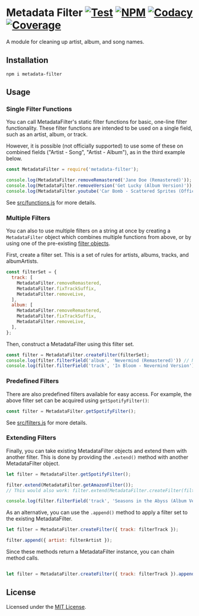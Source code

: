 # Metadata Filter [![Test][WorkflowBadge]][Workflow] [![NPM][NpmBadge]][Npm] [![Codacy][CodacyBadge]][Codacy] [![Coverage][CodacyCovBadge]][Codacy]

A module for cleaning up artist, album, and song names.

## Installation
```
npm i metadata-filter
```

## Usage

### Single Filter Functions
You can call MetadataFilter's static filter functions for basic, one-line filter
functionality. These filter functions are intended to be used on a single field,
such as an artist, album, or track.

However, it is possible (not officially supported) to use some of these on
combined fields ("Artist - Song", "Artist - Album"), as in the third example below.

```javascript
const MetadataFilter = require('metadata-filter');

console.log(MetadataFilter.removeRemastered('Jane Doe (Remastered)')); // Jane Doe
console.log(MetadataFilter.removeVersion('Get Lucky (Album Version)')); // Get Lucky
console.log(MetadataFilter.youtube('Car Bomb - Scattered Sprites (Official Music Video)')); // Car Bomb - Scattered Sprites
```

See [src/functions.js](src/functions.js) for more details.

### Multiple Filters
You can also to use multiple filters on a string at once by creating a
`MetadataFilter` object which combines multiple functions from above,
or by using one of the pre-existing [filter objects](#predefined-filters).

First, create a filter set. This is a set of rules for artists, albums, tracks,
and albumArtists.

```javascript
const filterSet = {
  track: [
    MetadataFilter.removeRemastered,
    MetadataFilter.fixTrackSuffix,
    MetadataFilter.removeLive,
  ],
  album: [
    MetadataFilter.removeRemastered,
    MetadataFilter.fixTrackSuffix,
    MetadataFilter.removeLive,
  ],
};
```

Then, construct a MetadataFilter using this filter set.
```javascript
const filter = MetadataFilter.createFilter(filterSet);
console.log(filter.filterField('album', 'Nevermind (Remastered)')) // Nevermind
console.log(filter.filterField('track', 'In Bloom - Nevermind Version')) // In Bloom
```

### Predefined Filters
There are also predefined filters available for easy access. For example,
the above filter set can be acquired using `getSpotifyFilter()`:

```javascript
const filter = MetadataFilter.getSpotifyFilter();
```

See [src/filters.js](src/filters.js) for more details.

### Extending Filters
Finally, you can take existing MetadataFilter objects and extend them with another filter.
This is done by providing the `.extend()` method with another MetadataFilter object.

```javascript
let filter = MetadataFilter.getSpotifyFilter();

filter.extend(MetadataFilter.getAmazonFilter());
// This would also work: filter.extend(MetadataFilter.createFilter(filterSet));

console.log(filter.filterField('track', 'Seasons in the Abyss (Album Version)')); // Seasons in the Abyss
```

As an alternative, you can use the `.append()` method to apply a filter set to
the existing MetadataFilter.
```javascript
let filter = MetadataFilter.createFilter({ track: filterTrack });

filter.append({ artist: filterArtist });
```

Since these methods return a MetadataFilter instance, you can chain method calls.
```javascript

let filter = MetadataFilter.createFilter({ track: filterTrack }).append({ artist: filterArtist });
```

## License
Licensed under the [MIT License](LICENSE.md).

<!-- Badges -->
[WorkflowBadge]: https://github.com/web-scrobbler/metadata-filter/workflows/Test/badge.svg
[NpmBadge]: https://img.shields.io/npm/v/metadata-filter
[CodacyBadge]: https://api.codacy.com/project/badge/Grade/100b50dc21664ce6bc591c28b73d6892
[CodacyCovBadge]: https://api.codacy.com/project/badge/Coverage/100b50dc21664ce6bc591c28b73d6892

<!-- Related pages -->
[Codacy]: https://app.codacy.com/gh/web-scrobbler/metadata-filter/dashboard
[Npm]: https://www.npmjs.com/package/metadata-filter
[Workflow]: https://github.com/web-scrobbler/metadata-filter/actions?query=workflow%3ATest

